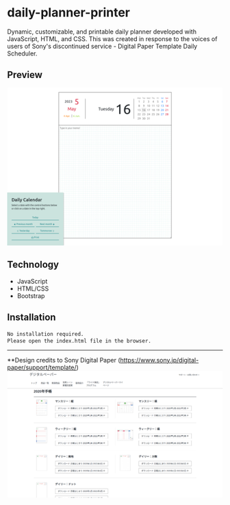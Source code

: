 # daily-planner-printer
Dynamic, customizable, and printable daily planner developed with JavaScript, HTML, and CSS. This was created in response to the voices of users of Sony's discontinued service - Digital Paper Template Daily Scheduler. 

## Preview
![daily-planner-printer-preview](./daily-planner-printer-preview.png)


## Technology
* JavaScript
* HTML/CSS
* Bootstrap

## Installation
```
No installation required.
Please open the index.html file in the browser.
```
---
**Design credits to Sony Digital Paper (https://www.sony.jp/digital-paper/support/template/)
![sony-digital-paper-service-website](./sony-digital-paper-service-website.png)
